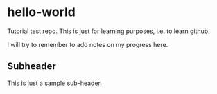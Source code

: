 # hello-world
Tutorial test repo.
This is just for learning purposes, i.e. to learn github.

I will try to remember to add notes on my progress here.

## Subheader
This is just a sample sub-header.